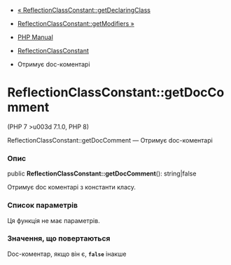 - [«
ReflectionClassConstant::getDeclaringClass](reflectionclassconstant.getdeclaringclass.md)
- [ReflectionClassConstant::getModifiers
»](reflectionclassconstant.getmodifiers.md)

- [PHP Manual](index.md)
- [ReflectionClassConstant](class.reflectionclassconstant.md)
- Отримує doc-коментарі

# ReflectionClassConstant::getDocComment

(PHP 7 \>u003d 7.1.0, PHP 8)

ReflectionClassConstant::getDocComment — Отримує doc-коментарі

### Опис

public **ReflectionClassConstant::getDocComment**(): string\|false

Отримує doc коментарі з константи класу.

### Список параметрів

Ця функція не має параметрів.

### Значення, що повертаються

Doc-коментар, якщо він є, **`false`** інакше
